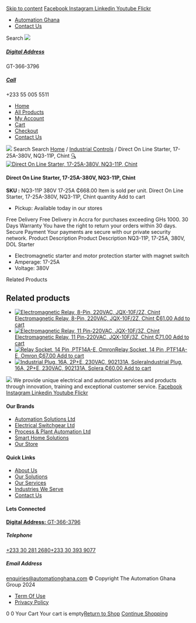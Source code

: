 [Skip to content](https://store.automationghana.com/product/dol-starter-nq3-11p-380v-17-25a-chint/#content)
[ Facebook ](https://www.facebook.com/automationgh/) [ Instagram ](https://www.instagram.com/automationgh/) [ Linkedin ](https://www.linkedin.com/company/the-automation-ghana-limited/) [ Youtube ](https://www.youtube.com/channel/UCurrRDUSm5oIW39VXjn1u0w) [ Flickr ](https://www.flickr.com/photos/181794037@N07/)
  * [ Automation Ghana ](https://automationghana.com)
  * [ Contact Us ](https://store.automationghana.com/contact/)


Search
[ ![](https://store.automationghana.com/wp-content/uploads/2024/04/Website-TAGG-Logo-BLUE.png) ](https://store.automationghana.com/)
[ ](https://maps.app.goo.gl/m4xeaagWCNbLk4jM6)
#####  [ Digital Address ](https://maps.app.goo.gl/m4xeaagWCNbLk4jM6)
GT-366-3796 
[ ](tel:+233550055511)
#####  [ Call ](tel:+233550055511)
+233 55 005 5511 
  * [Home](https://store.automationghana.com/)
  * [All Products](https://store.automationghana.com/shop/)
  * [My Account](https://store.automationghana.com/my-account/)
  * [Cart](https://store.automationghana.com/cart/)
  * [Checkout](https://store.automationghana.com/checkout/)
  * [Contact Us](https://store.automationghana.com/contact/)


[![](https://store.automationghana.com/wp-content/uploads/2024/04/AutomationGhana_logo_white.png)](https://store.automationghana.com)
Search
Search
[Home](https://store.automationghana.com) / [Industrial Controls](https://store.automationghana.com/product-category/industrial-controls/) / Direct On Line Starter, 17-25A-380V, NQ3-11P, Chint
[🔍](https://store.automationghana.com/product/dol-starter-nq3-11p-380v-17-25a-chint/)
[![Direct On Line Starter, 17-25A-380V, NQ3-11P, Chint](https://store.automationghana.com/wp-content/uploads/2020/04/NQ3-11P-380V-9-13A-Chint.jpg)](https://store.automationghana.com/wp-content/uploads/2020/04/NQ3-11P-380V-9-13A-Chint.jpg)
####  Direct On Line Starter, 17-25A-380V, NQ3-11P, Chint 
**SKU :** NQ3-11P 380V 17-25A 
₵668.00
Item is sold per unit.
Direct On Line Starter, 17-25A-380V, NQ3-11P, Chint quantity
Add to cart
  * Pickup: Available today in our stores


Free Delivery 
Free Delivery in Accra for purchases exceeding GHs 1000. 
30 Days Warranty 
You have the right to return your orders within 30 days. 
Secure Payment 
Your payments are secure with our private security network. 
Product Description
Product Description
NQ3-11P, 17-25A, 380V, DOL Starter 
  * Electromagnetic starter and motor protection starter with magnet switch
  * Amperage: 17-25A
  * Voltage: 380V


Related Products 
## Related products
  * [![Electromagnetic Relay, 8-Pin, 220VAC, JQX-10F/2Z, Chint](https://store.automationghana.com/wp-content/uploads/2020/04/11-Pin-Relay-JQX-10F_3Z-220VAC-Chint-2-300x300.jpg)Electromagnetic Relay, 8-Pin, 220VAC, JQX-10F/2Z, Chint ₵61.00 ](https://store.automationghana.com/product/8-pin-relay-jqx-10f-2z-220vac-chint/)
[Add to cart](https://store.automationghana.com/product/dol-starter-nq3-11p-380v-17-25a-chint/?add-to-cart=1603)
  * [![Electromagnetic Relay, 11 Pin-220VAC, JQX-10F/3Z, Chint](https://store.automationghana.com/wp-content/uploads/2020/04/11-Pin-Relay-JQX-10F_3Z-220VAC-Chint-2-300x300.jpg)Electromagnetic Relay, 11 Pin-220VAC, JQX-10F/3Z, Chint ₵71.00 ](https://store.automationghana.com/product/11-pin-relay-jqx-10f-3z-220vac-chint/)
[Add to cart](https://store.automationghana.com/product/dol-starter-nq3-11p-380v-17-25a-chint/?add-to-cart=1592)
  * [![Relay Socket, 14 Pin ,PTF14A-E, Omron](https://store.automationghana.com/wp-content/uploads/2020/04/14-Pin-Relay-Socket-PTF14A-E-Omron.jpg)Relay Socket, 14 Pin ,PTF14A-E, Omron ₵67.00 ](https://store.automationghana.com/product/14-pin-relay-socket-ptf14a-e-omron/)
[Add to cart](https://store.automationghana.com/product/dol-starter-nq3-11p-380v-17-25a-chint/?add-to-cart=1594)
  * [![Industrial Plug, 16A, 2P+E, 230VAC, 902131A, Solera](https://store.automationghana.com/wp-content/uploads/2020/04/industrial-plug-3-pin-300x300.jpg)Industrial Plug, 16A, 2P+E, 230VAC, 902131A, Solera ₵60.00 ](https://store.automationghana.com/product/plug-902131a-solera/)
[Add to cart](https://store.automationghana.com/product/dol-starter-nq3-11p-380v-17-25a-chint/?add-to-cart=1523)


![](https://store.automationghana.com/wp-content/uploads/2024/04/AutomationGhana_logo_white.png)
We provide unique electrical and automation services and products through innovation, training and exceptional customer service.
[ Facebook ](https://www.facebook.com/automationgh/) [ Instagram ](https://www.instagram.com/automationgh/) [ Linkedin ](https://www.linkedin.com/company/the-automation-ghana-limited/) [ Youtube ](https://www.youtube.com/channel/UCurrRDUSm5oIW39VXjn1u0w) [ Flickr ](https://www.flickr.com/photos/181794037@N07/)
#### Our Brands
  * [ Automation Solutions Ltd ](https://store.automationghana.com/product/dol-starter-nq3-11p-380v-17-25a-chint/)
  * [ Electrical Switchgear Ltd ](https://store.automationghana.com/product/dol-starter-nq3-11p-380v-17-25a-chint/)
  * [ Process & Plant Automation Ltd ](https://store.automationghana.com/product/dol-starter-nq3-11p-380v-17-25a-chint/)
  * [ Smart Home Solutions ](https://store.automationghana.com/product/dol-starter-nq3-11p-380v-17-25a-chint/)
  * [ Our Store ](https://store.automationghana.com/product/dol-starter-nq3-11p-380v-17-25a-chint/)


#### Quick Links
  * [ About Us ](https://store.automationghana.com/product/dol-starter-nq3-11p-380v-17-25a-chint/)
  * [ Our Solutions ](https://store.automationghana.com/product/dol-starter-nq3-11p-380v-17-25a-chint/)
  * [ Our Services ](https://store.automationghana.com/product/dol-starter-nq3-11p-380v-17-25a-chint/)
  * [ Industries We Serve ](https://store.automationghana.com/product/dol-starter-nq3-11p-380v-17-25a-chint/)
  * [ Contact Us ](https://store.automationghana.com/product/dol-starter-nq3-11p-380v-17-25a-chint/)


#### Lets Connected
[**Digital Address:** GT-366-3796](https://maps.app.goo.gl/m4xeaagWCNbLk4jM6)
#####  Telephone 
[ +233 30 281 2680](tel:+233302812680)[+233 30 393 9077](https://store.automationghana.com/product/dol-starter-nq3-11p-380v-17-25a-chint/+233303939077)
#####  Email Address 
enquiries@automationghana.com 
© Copyright The Automation Ghana Group 2024
  * [ Term Of Use ](https://store.automationghana.com/product/dol-starter-nq3-11p-380v-17-25a-chint/)
  * [ Privacy Policy ](https://store.automationghana.com/product/dol-starter-nq3-11p-380v-17-25a-chint/)


0
0
Your Cart
Your cart is empty[Return to Shop](https://store.automationghana.com/shop/)
[Continue Shopping](https://store.automationghana.com/product/dol-starter-nq3-11p-380v-17-25a-chint/)
